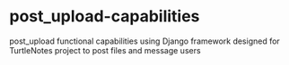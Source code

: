 # post_upload-capabilities
post_upload functional capabilities using Django framework designed for TurtleNotes project to post files and message users
